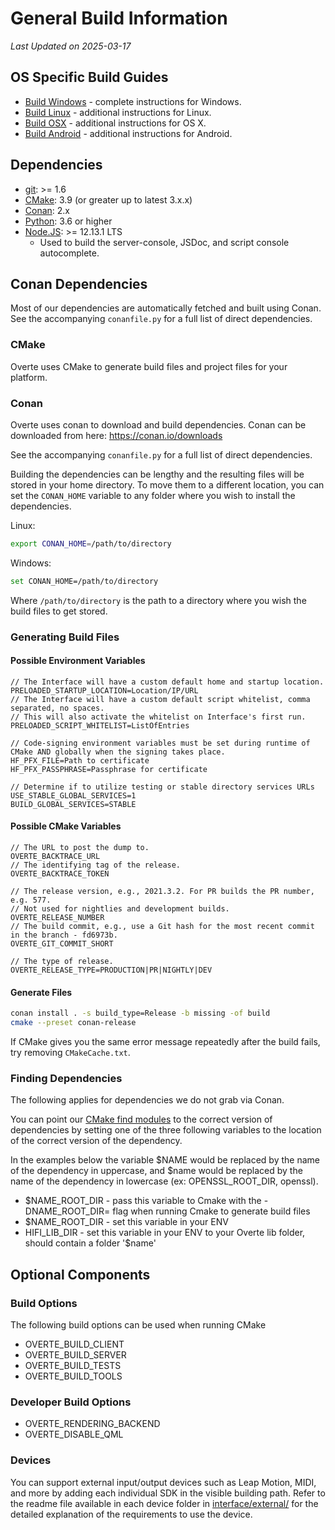 <!--
Copyright 2013-2019 High Fidelity, Inc.
Copyright 2020-2021 Vircadia contributors
Copyright 2021-2025 Overte e.V.
SPDX-License-Identifier: Apache-2.0
-->

# General Build Information

*Last Updated on 2025-03-17*

## OS Specific Build Guides

* [Build Windows](BUILD_WIN.md) - complete instructions for Windows.
* [Build Linux](BUILD_LINUX.md) - additional instructions for Linux.
* [Build OSX](BUILD_OSX.md) - additional instructions for OS X.
* [Build Android](BUILD_ANDROID.md) - additional instructions for Android.

## Dependencies
- [git](https://git-scm.com/downloads): >= 1.6
- [CMake](https://cmake.org/download/):  3.9 (or greater up to latest 3.x.x)
- [Conan](https://conan.io/downloads): 2.x
- [Python](https://www.python.org/downloads/): 3.6 or higher
- [Node.JS](https://nodejs.org/en/): >= 12.13.1 LTS
    - Used to build the server-console, JSDoc, and script console autocomplete.

## Conan Dependencies
Most of our dependencies are automatically fetched and built using Conan.
See the accompanying `conanfile.py` for a full list of direct dependencies.

### CMake

Overte uses CMake to generate build files and project files for your platform.

### Conan

Overte uses conan to download and build dependencies.
Conan can be downloaded from here: https://conan.io/downloads

See the accompanying `conanfile.py` for a full list of direct dependencies.

Building the dependencies can be lengthy and the resulting files will be stored in your home directory.
To move them to a different location, you can set the `CONAN_HOME` variable to any folder where you wish to install the dependencies.

Linux:

```bash
export CONAN_HOME=/path/to/directory
```

Windows:
```bash
set CONAN_HOME=/path/to/directory
```

Where `/path/to/directory` is the path to a directory where you wish the build files to get stored.

### Generating Build Files

#### Possible Environment Variables

```text
// The Interface will have a custom default home and startup location.
PRELOADED_STARTUP_LOCATION=Location/IP/URL
// The Interface will have a custom default script whitelist, comma separated, no spaces.
// This will also activate the whitelist on Interface's first run.
PRELOADED_SCRIPT_WHITELIST=ListOfEntries

// Code-signing environment variables must be set during runtime of CMake AND globally when the signing takes place.
HF_PFX_FILE=Path to certificate
HF_PFX_PASSPHRASE=Passphrase for certificate

// Determine if to utilize testing or stable directory services URLs
USE_STABLE_GLOBAL_SERVICES=1
BUILD_GLOBAL_SERVICES=STABLE
```

#### Possible CMake Variables

```text
// The URL to post the dump to.
OVERTE_BACKTRACE_URL
// The identifying tag of the release.
OVERTE_BACKTRACE_TOKEN

// The release version, e.g., 2021.3.2. For PR builds the PR number, e.g. 577.
// Not used for nightlies and development builds.
OVERTE_RELEASE_NUMBER
// The build commit, e.g., use a Git hash for the most recent commit in the branch - fd6973b.
OVERTE_GIT_COMMIT_SHORT

// The type of release.
OVERTE_RELEASE_TYPE=PRODUCTION|PR|NIGHTLY|DEV
```

#### Generate Files

```bash
conan install . -s build_type=Release -b missing -of build
cmake --preset conan-release
```

If CMake gives you the same error message repeatedly after the build fails, try removing `CMakeCache.txt`.

### Finding Dependencies

The following applies for dependencies we do not grab via Conan.

You can point our [CMake find modules](cmake/modules/) to the correct version of dependencies by setting one of the three following variables to the location of the correct version of the dependency.

In the examples below the variable $NAME would be replaced by the name of the dependency in uppercase, and $name would be replaced by the name of the dependency in lowercase (ex: OPENSSL_ROOT_DIR, openssl).

* $NAME_ROOT_DIR - pass this variable to Cmake with the -DNAME_ROOT_DIR= flag when running Cmake to generate build files
* $NAME_ROOT_DIR - set this variable in your ENV
* HIFI_LIB_DIR - set this variable in your ENV to your Overte lib folder, should contain a folder '$name'

## Optional Components

### Build Options

The following build options can be used when running CMake

* OVERTE_BUILD_CLIENT
* OVERTE_BUILD_SERVER
* OVERTE_BUILD_TESTS
* OVERTE_BUILD_TOOLS

### Developer Build Options

* OVERTE_RENDERING_BACKEND
* OVERTE_DISABLE_QML

### Devices

You can support external input/output devices such as Leap Motion, MIDI, and more by adding each individual SDK in the visible building path. Refer to the readme file available in each device folder in [interface/external/](interface/external) for the detailed explanation of the requirements to use the device.
